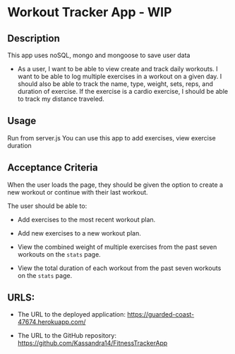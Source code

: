 # Workout Tracker App - WIP



## Description

This app uses noSQL, mongo and mongoose to save user data 

* As a user, I want to be able to view create and track daily workouts. I want to be able to log multiple exercises in a workout on a given day. I should also be able to track the name, type, weight, sets, reps, and duration of exercise. If the exercise is a cardio exercise, I should be able to track my distance traveled.

## Usage

Run from server.js You can use this app to add exercises, view exercise duration

## Acceptance Criteria

When the user loads the page, they should be given the option to create a new workout or continue with their last workout.

The user should be able to:

  * Add exercises to the most recent workout plan.

  * Add new exercises to a new workout plan.

  * View the combined weight of multiple exercises from the past seven workouts on the `stats` page.

  * View the total duration of each workout from the past seven workouts on the `stats` page.





## URLS:

* The URL to the deployed application: https://guarded-coast-47674.herokuapp.com/

* The URL to the GitHub repository:  https://github.com/Kassandra14/FitnessTrackerApp
